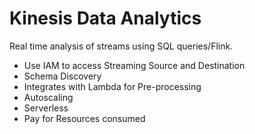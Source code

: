 # Kinesis Data Analytics

Real time analysis of streams using SQL queries/Flink.

- Use IAM to access Streaming Source and Destination
- Schema Discovery
- Integrates with Lambda for Pre-processing
- Autoscaling
- Serverless
- Pay for Resources consumed